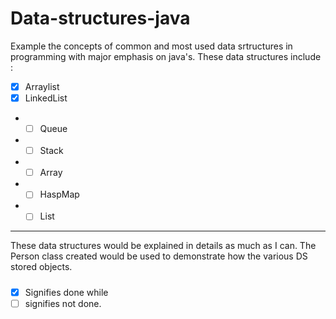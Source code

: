 # Data-structures-java
Example the concepts of common and most used data srtructures in programming with major emphasis on java's.
These data structures include : 
 - [x] Arraylist
 - [x] LinkedList
* - [ ] Queue
* - [ ] Stack
* - [ ] Array
* - [ ] HaspMap
* - [ ] List
**************
These data structures would be explained in details as much as I can.
The Person class created would be used to demonstrate how the various DS stored objects.
#####
- [x] Signifies done while
- [ ] signifies not done.
